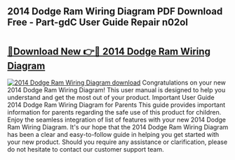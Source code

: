 ## 2014 Dodge Ram Wiring Diagram PDF Download Free - Part-gdC User Guide Repair n02oI

# <h2><a href="http://dfovvv.blite.top/?on=2014+Dodge+Ram+Wiring+Diagram">🔗Download New 👉🔴 2014 Dodge Ram Wiring Diagram</a></h2>

[![2014 Dodge Ram Wiring Diagram download](https://i.imgur.com/lujVjoI.png)](http://dfovvv.blite.top/?on=2014+Dodge+Ram+Wiring+Diagram)
Congratulations on your new 2014 Dodge Ram Wiring Diagram! This user manual is designed to help you understand and get the most out of your product. Important User Guide 2014 Dodge Ram Wiring Diagram for Parents This guide provides important information for parents regarding the safe use of this product for children. Enjoy the seamless integration of list of features with your new 2014 Dodge Ram Wiring Diagram. It's our hope that the 2014 Dodge Ram Wiring Diagram has been a clear and easy-to-follow guide in helping you get started with your new product. Should you require any assistance or clarification, please do not hesitate to contact our customer support team.
